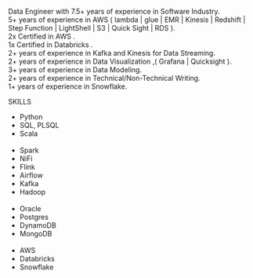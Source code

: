 Data Engineer with 7.5+ years of experience in Software Industry.<br />
5+ years of experience in AWS ( lambda | glue | EMR | Kinesis | Redshift | Step Function | LightShell | S3 | Quick Sight | RDS ). <br />
2x Certified in AWS .<br />
1x Certified in Databricks .<br />
2+ years of experience in Kafka and Kinesis for Data Streaming. <br />
2+ years of experience in Data Visualization ,( Grafana | Quicksight ). <br />
3+ years of experience in Data Modeling. <br />
2+ years of experience in Technical/Non-Technical Writing.<br />
1+ years of experience in Snowflake. <br />


SKILLS

<ul>
    <li>Python</li>
    <li>SQL, PLSQL</li>
    <li>Scala</li>
    <br />
    <li>Spark</li>
    <li>NiFi</li>
    <li>Flink</li>
    <li>Airflow</li>
    <li>Kafka</li>
    <li>Hadoop</li>
    <br />
    <li>Oracle</li>
    <li>Postgres</li>
    <li>DynamoDB</li>
    <li>MongoDB</li>
    <br />
    <li>AWS</li>
    <li>Databricks</li>
    <li>Snowflake</li>
</ul>

			


